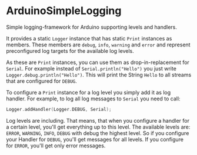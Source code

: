 # ArduinoSimpleLogging

Simple logging-framework for Arduino supporting levels and handlers.

It provides a static `Logger` instance that has static `Print` instances as members.
These members are `debug`, `info`, `warning` and `error` and represent preconfigured log targets for the available log levels.

As these are `Print` instances, you can use them as drop-in-replacement for `Serial`.
For example instead of `Serial.println("Hello")` you just write `Logger.debug.println("Hello")`.
This will print the String `Hello` to all streams that are configured for `DEBUG`.

To configure a `Print` instance for a log level you simply add it as log handler.
For example, to log all log messages to `Serial` you need to call:
```cpp
Logger.addHandler(Logger.DEBUG, Serial);
```

Log levels are including.
That means, that when you configure a handler for a certain level, you'll get everything up to this level.
The available levels are: `ERROR`, `WARNING`, `INFO`, `DEBUG` with debug the highest level.
So if you configure your Handler for `DEBUG`, you'll get messages for all levels.
If you configure for `ERROR`, you'll get only error messages.
